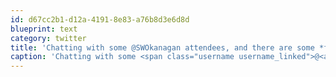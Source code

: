 ```yaml
---
id: d67cc2b1-d12a-4191-8e83-a76b8d3e6d8d
blueprint: text
category: twitter
title: 'Chatting with some @SWOkanagan attendees, and there are some *fantastic* ideas to be pitched.'
caption: 'Chatting with some <span class="username username_linked">@<a href="https://twitter.com/SWOkanagan" title="OK Startup Weekend">SWOkanagan</a></span> attendees, and there are some *fantastic* ideas to be pitched.'
---
```

